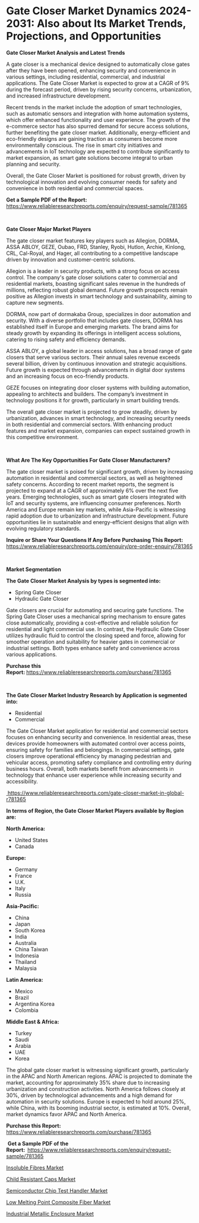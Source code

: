 <p><h1>Gate Closer Market Dynamics 2024-2031: Also about Its Market Trends, Projections, and Opportunities</h1></p><p><strong>Gate Closer Market Analysis and Latest Trends</strong></p>
<p><p>A gate closer is a mechanical device designed to automatically close gates after they have been opened, enhancing security and convenience in various settings, including residential, commercial, and industrial applications. The Gate Closer Market is expected to grow at a CAGR of 9% during the forecast period, driven by rising security concerns, urbanization, and increased infrastructure development.</p><p>Recent trends in the market include the adoption of smart technologies, such as automatic sensors and integration with home automation systems, which offer enhanced functionality and user experience. The growth of the e-commerce sector has also spurred demand for secure access solutions, further benefiting the gate closer market. Additionally, energy-efficient and eco-friendly designs are gaining traction as consumers become more environmentally conscious. The rise in smart city initiatives and advancements in IoT technology are expected to contribute significantly to market expansion, as smart gate solutions become integral to urban planning and security.</p><p>Overall, the Gate Closer Market is positioned for robust growth, driven by technological innovation and evolving consumer needs for safety and convenience in both residential and commercial spaces.</p></p>
<p><strong>Get a Sample PDF of the Report:&nbsp;</strong> <a href="https://www.reliableresearchreports.com/enquiry/request-sample/781365?utm_campaign=1470&utm_medium=2&utm_source=Github&utm_content=ia&utm_term=15102024&utm_id=gate-closer">https://www.reliableresearchreports.com/enquiry/request-sample/781365</a></p>
<p>&nbsp;</p>
<p><strong>Gate Closer Major Market Players</strong></p>
<p><p>The gate closer market features key players such as Allegion, DORMA, ASSA ABLOY, GEZE, Oubao, FRD, Stanley, Ryobi, Hutlon, Archie, Kinlong, CRL, Cal-Royal, and Hager, all contributing to a competitive landscape driven by innovation and customer-centric solutions.</p><p>Allegion is a leader in security products, with a strong focus on access control. The company's gate closer solutions cater to commercial and residential markets, boasting significant sales revenue in the hundreds of millions, reflecting robust global demand. Future growth prospects remain positive as Allegion invests in smart technology and sustainability, aiming to capture new segments.</p><p>DORMA, now part of dormakaba Group, specializes in door automation and security. With a diverse portfolio that includes gate closers, DORMA has established itself in Europe and emerging markets. The brand aims for steady growth by expanding its offerings in intelligent access solutions, catering to rising safety and efficiency demands.</p><p>ASSA ABLOY, a global leader in access solutions, has a broad range of gate closers that serve various sectors. Their annual sales revenue exceeds several billion, driven by continuous innovation and strategic acquisitions. Future growth is expected through advancements in digital door systems and an increasing focus on eco-friendly products.</p><p>GEZE focuses on integrating door closer systems with building automation, appealing to architects and builders. The company’s investment in technology positions it for growth, particularly in smart building trends.</p><p>The overall gate closer market is projected to grow steadily, driven by urbanization, advances in smart technology, and increasing security needs in both residential and commercial sectors. With enhancing product features and market expansion, companies can expect sustained growth in this competitive environment.</p></p>
<p>&nbsp;</p>
<p><strong>What Are The Key Opportunities For Gate Closer Manufacturers?</strong></p>
<p><p>The gate closer market is poised for significant growth, driven by increasing automation in residential and commercial sectors, as well as heightened safety concerns. According to recent market reports, the segment is projected to expand at a CAGR of approximately 6% over the next five years. Emerging technologies, such as smart gate closers integrated with IoT and security systems, are influencing consumer preferences. North America and Europe remain key markets, while Asia-Pacific is witnessing rapid adoption due to urbanization and infrastructure development. Future opportunities lie in sustainable and energy-efficient designs that align with evolving regulatory standards.</p></p>
<p><strong>Inquire or Share Your Questions If Any Before Purchasing This Report:</strong> <a href="https://www.reliableresearchreports.com/enquiry/pre-order-enquiry/781365?utm_campaign=1470&utm_medium=2&utm_source=Github&utm_content=ia&utm_term=15102024&utm_id=gate-closer">https://www.reliableresearchreports.com/enquiry/pre-order-enquiry/781365</a></p>
<p>&nbsp;</p>
<p><strong>Market Segmentation</strong></p>
<p><strong>The Gate Closer Market Analysis by types is segmented into:</strong></p>
<p><ul><li>Spring Gate Closer</li><li>Hydraulic Gate Closer</li></ul></p>
<p><p>Gate closers are crucial for automating and securing gate functions. The Spring Gate Closer uses a mechanical spring mechanism to ensure gates close automatically, providing a cost-effective and reliable solution for residential and light commercial use. In contrast, the Hydraulic Gate Closer utilizes hydraulic fluid to control the closing speed and force, allowing for smoother operation and suitability for heavier gates in commercial or industrial settings. Both types enhance safety and convenience across various applications.</p></p>
<p><strong>Purchase this Report:&nbsp;</strong><a href="https://www.reliableresearchreports.com/purchase/781365?utm_campaign=1470&utm_medium=2&utm_source=Github&utm_content=ia&utm_term=15102024&utm_id=gate-closer">https://www.reliableresearchreports.com/purchase/781365</a></p>
<p>&nbsp;</p>
<p><strong>The Gate Closer Market Industry Research by Application is segmented into:</strong></p>
<p><ul><li>Residential</li><li>Commercial</li></ul></p>
<p><p>The Gate Closer Market application for residential and commercial sectors focuses on enhancing security and convenience. In residential areas, these devices provide homeowners with automated control over access points, ensuring safety for families and belongings. In commercial settings, gate closers improve operational efficiency by managing pedestrian and vehicular access, promoting safety compliance and controlling entry during business hours. Overall, both markets benefit from advancements in technology that enhance user experience while increasing security and accessibility.</p></p>
<p><a href="https://www.reliableresearchreports.com/gate-closer-market-in-global-r781365?utm_campaign=1470&utm_medium=2&utm_source=Github&utm_content=ia&utm_term=15102024&utm_id=gate-closer">&nbsp;https://www.reliableresearchreports.com/gate-closer-market-in-global-r781365</a></p>
<p><strong>In terms of Region, the Gate Closer Market Players available by Region are:</strong></p>
<p>
    <p> <strong> North America: </strong>
        <ul>
            <li>United States</li>
            <li>Canada</li>
        </ul>
        </p> 
    <p> <strong> Europe: </strong>
        <ul>
            <li>Germany</li>
            <li>France</li>
            <li>U.K.</li>
            <li>Italy</li>
            <li>Russia</li>
        </ul>
        </p> 
    <p> <strong> Asia-Pacific: </strong>
        <ul>
            <li>China</li>
            <li>Japan</li>
            <li>South Korea</li>
            <li>India</li>
            <li>Australia</li>
            <li>China Taiwan</li>
            <li>Indonesia</li>
            <li>Thailand</li>
            <li>Malaysia</li>
        </ul>
        </p> 
    <p> <strong> Latin America: </strong>
        <ul>
            <li>Mexico</li>
            <li>Brazil</li>
            <li>Argentina Korea</li>
            <li>Colombia</li>
        </ul>
        </p> 
    <p> <strong> Middle East & Africa: </strong>
        <ul>
            <li>Turkey</li>
            <li>Saudi</li>
            <li>Arabia</li>
            <li>UAE</li>
            <li>Korea</li>
        </ul>
    </p>
    </p>
<p><p>The global gate closer market is witnessing significant growth, particularly in the APAC and North American regions. APAC is projected to dominate the market, accounting for approximately 35% share due to increasing urbanization and construction activities. North America follows closely at 30%, driven by technological advancements and a high demand for automation in security solutions. Europe is expected to hold around 25%, while China, with its booming industrial sector, is estimated at 10%. Overall, market dynamics favor APAC and North America.</p></p>
<p><strong>Purchase this Report: </strong><a href="https://www.reliableresearchreports.com/purchase/781365?utm_campaign=1470&utm_medium=2&utm_source=Github&utm_content=ia&utm_term=15102024&utm_id=gate-closer">https://www.reliableresearchreports.com/purchase/781365</a></p>
<p>&nbsp;<strong>Get a Sample PDF of the Report:&nbsp;&nbsp;</strong><a href="https://www.reliableresearchreports.com/enquiry/request-sample/781365?utm_campaign=1470&utm_medium=2&utm_source=Github&utm_content=ia&utm_term=15102024&utm_id=gate-closer">https://www.reliableresearchreports.com/enquiry/request-sample/781365</a></p>
<p><strong></strong></p>
<p><p><a href="https://www.linkedin.com/pulse/insoluble-fibres-market-global-regional-analysis-2024-2031-1xuzf?trk=public_post_embed_feed-article-content&utm_campaign=1470&utm_medium=2&utm_source=Github&utm_content=ia&utm_term=15102024&utm_id=gate-closer">Insoluble Fibres Market</a></p><p><a href="https://www.linkedin.com/pulse/global-child-resistant-caps-market-trends-innovations-forward-looking-jiqkf?trk=public_post_embed_feed-article-content&utm_campaign=1470&utm_medium=2&utm_source=Github&utm_content=ia&utm_term=15102024&utm_id=gate-closer">Child Resistant Caps Market</a></p><p><a href="https://www.linkedin.com/pulse/emerging-technologies-reshaping-semiconductor-chip-test-handler-0lmdf?trk=public_post_embed_feed-article-content&utm_campaign=1470&utm_medium=2&utm_source=Github&utm_content=ia&utm_term=15102024&utm_id=gate-closer">Semiconductor Chip Test Handler Market</a></p><p><a href="https://www.linkedin.com/pulse/global-low-melting-point-composite-fiber-market-pulse-trends-growth-gaskf?trk=public_post_embed_feed-article-content&utm_campaign=1470&utm_medium=2&utm_source=Github&utm_content=ia&utm_term=15102024&utm_id=gate-closer">Low Melting Point Composite Fiber Market</a></p><p><a href="https://www.linkedin.com/pulse/industrial-metallic-enclosure-market-share-analysis-growth-t6i0f?trk=public_post_embed_feed-article-content&utm_campaign=1470&utm_medium=2&utm_source=Github&utm_content=ia&utm_term=15102024&utm_id=gate-closer">Industrial Metallic Enclosure Market</a></p></p>